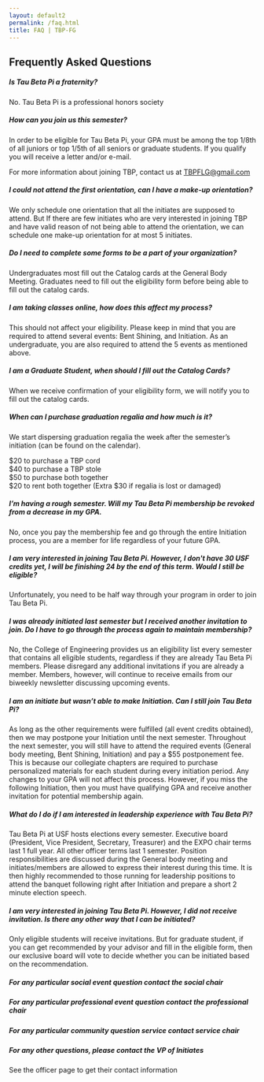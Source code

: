 ```yaml
---
layout: default2
permalink: /faq.html
title: FAQ | TBP-FG
---
```


## Frequently Asked Questions

##### **Is Tau Beta Pi a fraternity?**

No. Tau Beta Pi is a professional honors society

##### **How can you join us this semester?**

In order to be eligible for Tau Beta Pi, your GPA must be among the top 1/8th of all juniors or top 1/5th of all seniors or graduate students. If you qualify you will receive a letter and/or e-mail.

For more information about joining TBP, contact us at [TBPFLG@gmail.com](mailto:TBPFLG@gmail.com)

##### **I could not attend the first orientation, can I have a make-up orientation?**

We only schedule one orientation that all the initiates are supposed to attend. But If there are few initiates who are very interested in joining TBP and have valid reason of not being able to attend the orientation, we can schedule one make-up orientation for at most 5 initiates.

##### **Do I need to complete some forms to be a part of your organization?**

Undergraduates most fill out the Catalog cards at the General Body Meeting. Graduates need to fill out the eligibility form before being able to fill out the catalog cards.

##### **I am taking classes online, how does this affect my process?**

This should not affect your eligibility. Please keep in mind that you are required to attend several events: Bent Shining, and Initiation. As an ​undergraduate​, you are also required to attend the 5 events as mentioned above.

##### **I am a Graduate Student, when should I fill out the Catalog Cards?**

When we receive confirmation of your eligibility form, we will notify you to fill out the catalog cards.

##### **When can I purchase graduation regalia and how much is it?**

We start dispersing graduation regalia the week after the semester’s initiation (can be found on the calendar).

$20 to purchase a TBP cord<br />
$40 to purchase a TBP stole<br />
$50 to purchase both together<br />
$20 to rent both together (Extra $30 if regalia is lost or damaged)

##### **I’m having a rough semester. Will my Tau Beta Pi membership be revoked from a decrease in my GPA.**

No, once you pay the membership fee and go through the entire Initiation process, you are a member for life regardless of your future GPA.

##### **I am very interested in joining Tau Beta Pi. However, I don't have 30 USF credits yet, I will be finishing 24 by the end of this term. Would I still be eligible?**

Unfortunately, you need to be half way through your program in order to join Tau Beta Pi.

##### **I was already initiated last semester but I received another invitation to join. Do I have to go through the process again to maintain membership?**

No, the College of Engineering provides us an eligibility list every semester that contains all eligible students, regardless if they are already Tau Beta Pi members. Please disregard any additional invitations if you are already a member. Members, however, will continue to receive emails from our biweekly newsletter discussing upcoming events.

##### **I am an initiate but wasn’t able to make Initiation. Can I still join Tau Beta Pi?**

As long as the other requirements were fulfilled (all event credits obtained), then we may postpone your Initiation until the next semester. Throughout the next semester, you will still have to attend the required events (General body meeting, Bent Shining, Initiation) and pay a $55 postponement fee. This is because our collegiate chapters are required to purchase personalized materials for each student during every initiation period. Any changes to your GPA will not affect this process. However, if you miss the following Initiation, then you must have qualifying GPA and receive another invitation for potential membership again.

##### **What do I do if I am interested in leadership experience with Tau Beta Pi?**

Tau Beta Pi at USF hosts elections every semester. Executive board (President, Vice President, Secretary, Treasurer) and the EXPO chair terms last 1 full year. All other officer terms last 1 semester. Position responsibilities are discussed during the General body meeting and initiates/members are allowed to express their interest during this time. It is then highly recommended to those running for leadership positions to attend the banquet following right after Initiation and prepare a short 2 minute election speech.

##### **I am very interested in joining Tau Beta Pi. However, I did not receive invitation. Is there any other way that I can be initiated?**

Only eligible students will receive invitations. But for graduate student, if you can get recommended by your advisor and fill in the eligible form, then our exclusive board will vote to decide whether you can be initiated based on the recommendation.

##### **For any particular social event question contact the social chair**
##### **For any particular professional event question contact the professional chair**
##### **For any particular community question service contact service chair**
##### **For any other questions, please contact the VP of Initiates**

See the officer page to get their contact information

